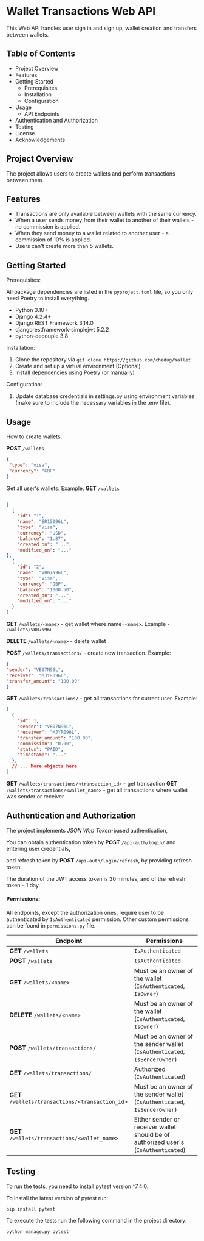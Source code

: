 # Wallet Transactions Web API

This Web API handles user sign in and sign up, wallet creation and transfers between wallets.

## Table of Contents

- Project Overview
- Features
- Getting Started
    - Prerequisites
    - Installation
    - Configuration
- Usage
    - API Endpoints
- Authentication and Authorization
- Testing
- License
- Acknowledgements

## Project Overview

The project allows users to create wallets and perform transactions between them.

## Features
- Transactions are only available between wallets with the same currency.
- When a user sends money from their wallet to another of their wallets - no commission is applied.
- When they send money to a wallet related to another user - a commission of 10% is applied.
- Users can't create more than 5 wallets.

## Getting Started

Prerequisites:

All package dependencies are listed in the `pyproject.toml` file, so you only need Poetry to install everything.

- Python 3.10+
- Django 4.2.4+
- Django REST Framework 3.14.0
- djangorestframework-simplejwt 5.2.2
- python-decouple 3.8

Installation:

1. Clone the repository via `git clone https://github.com/chedug/Wallet`
2. Create and set up a virtual environment (Optional)
3. Install dependencies using Poetry (or manually)

Configuration:

1. Update database credentials in settings.py using environment variables (make sure to include the necessary variables in the .env file).


## Usage

How to create wallets:

**POST** `/wallets`
```json
{
 "type": "visa",
 "currency": "GBP"
}
```

Get all user's wallets: Example:
**GET** `/wallets`
```json

[
  {
    "id": "1",
    "name": "ER15096L",
    "type": "Visa",
    "currency": "USD",
    "balance": "1.87",
    "created_on": "...",
    "modified_on": "..."
},
  {
    "id": "2",
    "name": "VB07N96L",
    "type": "Visa",
    "currency": "GBP",
    "balance": "1000.50",
    "created_on": "...",
    "modified_on": "..."
  }
]
```

**GET** `/wallets/<name>` - get wallet where name=`<name>`. Example - `/wallets/VB07N96L`

**DELETE** `/wallets/<name>` - delete wallet

**POST** `/wallets/transactions/` - create new transaction. Example:
```json
{
"sender": "VB07N96L",
"receiver": "MJYR096L",
"transfer_amount": "100.00"
}
```
**GET** `/wallets/transactions/` - get all transactions for current user. Example:
```json lines
[
  {
    "id": 1,
    "sender": "VB07N96L",
    "receiver": "MJYR096L",
    "transfer_amount": "100.00",
    "commission": "0.00",
    "status": "PAID",
    "timestamp": "..."
  },
  // ... More objects here
]
```

**GET** `/wallets/transactions/<transaction_id>` - get transaction
**GET** `/wallets/transactions/<wallet_name>` - get all transactions where wallet was sender or receiver

## Authentication and Authorization

The project implements *JSON Web Token*-based authentication,

You can obtain authentication token by **POST** `/api-auth/login/` and entering user credentials,

and refresh token by **POST** `/api-auth/login/refresh`, by providing refresh token.

The duration of the JWT access token is 30 minutes, and of the refresh token – 1 day.

#### Permissions:

All endpoints, except the authorization ones, require user to be authenticated by `IsAuthenticated` permission.
Other custom permissions can be found in `permissions.py` file.


| Endpoint                                         | Permissions                                                                         |
|--------------------------------------------------|-------------------------------------------------------------------------------------|
| **GET**  `/wallets`                              | `IsAuthenticated`                                                                   |
| **POST** `/wallets`                              | `IsAuthenticated`                                                                   |
| **GET** `/wallets/<name>`                        | Must be an owner of the wallet (`IsAuthenticated`, `IsOwner`)                       |
| **DELETE** `/wallets/<name>`                     | Must be an owner of the wallet (`IsAuthenticated`, `IsOwner`)                       |
| **POST** `/wallets/transactions/`                | Must be an owner of the sender wallet (`IsAuthenticated`, `IsSenderOwner`)          |
| **GET** `/wallets/transactions/`                 | Authorized (`IsAuthenticated`)                                                      |
| **GET** `/wallets/transactions/<transaction_id>` | Must be an owner of the sender wallet (`IsAuthenticated`, `IsSenderOwner`)          |
| **GET** `/wallets/transactions/<wallet_name>`    | Either sender or receiver wallet should be of authorized user's (`IsAuthenticated`) | 

## Testing

To run the tests, you need to install pytest version ^7.4.0.

To install the latest version of pytest run:

```commandline
pip install pytest
```
To execute the tests run the following command in the project directory:
```commandline
python manage.py pytest
```


